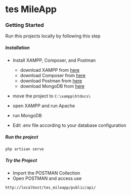 # tes MileApp

### Getting Started

Run this projects locally by following this step

##### Installation

- Install XAMPP, Composer, and Postman
  - download XAMPP from [here](https://www.apachefriends.org/download.html)
  - download Composer from [here](https://getcomposer.org/download/)
  - download Postman from [here](https://www.postman.com/downloads/)
  - download MongoDB from [here](https://www.mongodb.com/try/download/community)

- move the project to `C:\xampp\htdocs\`
- open XAMPP and run Apache
- run MongoDB

- Edit .env file according to your database configuration

##### Run the project
```
php artisan serve
```

##### Try the Project
- Import the POSTMAN Collection
- Open POSTMAN and access use
```
http://localhost/tes_mileapp/public/api/
```
